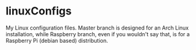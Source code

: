 # linuxConfigs
My Linux configuration files. Master branch is designed for an Arch Linux installation, while Raspberry branch, even if you wouldn't say that, is for a Raspberry Pi (debian based) distribution.
